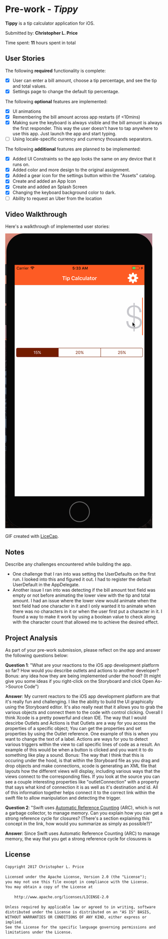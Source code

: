 # Pre-work - *Tippy*

**Tippy** is a tip calculator application for iOS.

Submitted by: **Christopher L. Price**

Time spent: **11** hours spent in total

## User Stories

The following **required** functionality is complete:

* [x] User can enter a bill amount, choose a tip percentage, and see the tip and total values.
* [x] Settings page to change the default tip percentage.

The following **optional** features are implemented:
* [x] UI animations
* [x] Remembering the bill amount across app restarts (if <10mins)
* [x] Making sure the keyboard is always visible and the bill amount is always the first responder. This way the user doesn't have to tap anywhere to use this app. Just launch the app and start typing.
* [ ] Using locale-specific currency and currency thousands separators.

The following **additional** features are planned to be implemented:
* [x] Added UI Constraints so the app looks the same on any device that it runs on.
* [x] Added color and more design to the original assignment.
* [x] Added a gear icon for the settings button within the "Assets" catalog.
* [x] Create and added an App Icon
* [x] Create and added an Splash Screen
* [x] Changing the keyboard background color to dark.
* [ ] Ability to request an Uber from the location

## Video Walkthrough 

Here's a walkthrough of implemented user stories:

<img src='https://github.com/chrispmonkey/Tippy/blob/master/Tippy%20Tip%20Calculator.gif' title='Video Walkthrough' width='' alt='Video Walkthrough' />

GIF created with [LiceCap](http://www.cockos.com/licecap/).

## Notes

Describe any challenges encountered while building the app.
* One challenge that I ran into was setting the UserDefaults on the first run. I looked into this and figured it out. I had to register the default UserDefault in the AppDelegate.
* Another issue I ran into was detecting if the bill amount text field was empty or not before animating the lower view with the tip and total amount. I had an issue where the lower view would animate when the text field had one character in it and I only wanted it to animate when there was no characters in it or when the user first put a character in it. I found a way to make it work by using a boolean value to check along with the character count that allowed me to achieve the desired effect.

## Project Analysis

As part of your pre-work submission, please reflect on the app and answer the following questions below:

**Question 1**: "What are your reactions to the iOS app development platform so far? How would you describe outlets and actions to another developer? Bonus: any idea how they are being implemented under the hood? (It might give you some ideas if you right-click on the Storyboard and click Open As->Source Code")

**Answer**: My current reactors to the iOS app development platform are that it's really fun and challenging. I like the ability to build the UI graphically using the Storyboard editor. It's also really neat that it allows you to grab the various objects and connect them to the code with control clicking. Overall I think Xcode is a pretty powerful and clean IDE.
The way that I would descirbe Outlets and Actions is that Outlets are a way for you access the properties of a specific object; You can get the properties and set properties by using the Outlet reference. One example of this is when you want to change the text of a label. Actions are ways for you to detect various triggers within the view to call specific lines of code as a result. An example of this would be when a button is clicked and you want it to do something like play a sound.
Bonus: The way that I think that this is occuring under the hood, is that within the Storyboard file as you drag and drop objects and make connections, xcode is generating an XML file that layouts how the different views will display, including various ways that the views connect to the corresponding files. If you look at the source you can see a couple interesting properties like "outletConnection" with a property that says what kind of connection it is as well as it's destination and id. All of this information together helps connect it to the correct link within the swift file to allow manipulation and detecting the trigger.


**Question 2**: "Swift uses [Automatic Reference Counting](https://developer.apple.com/library/content/documentation/Swift/Conceptual/Swift_Programming_Language/AutomaticReferenceCounting.html#//apple_ref/doc/uid/TP40014097-CH20-ID49) (ARC), which is not a garbage collector, to manage memory. Can you explain how you can get a strong reference cycle for closures? (There's a section explaining this concept in the link, how would you summarize as simply as possible?)"

**Answer**: Since Swift uses Automatic Reference Counting (ARC) to manage memory, the way that you get a strong reference cycle for closusres is 

## License

    Copyright 2017 Christopher L. Price

    Licensed under the Apache License, Version 2.0 (the "License");
    you may not use this file except in compliance with the License.
    You may obtain a copy of the License at

        http://www.apache.org/licenses/LICENSE-2.0

    Unless required by applicable law or agreed to in writing, software
    distributed under the License is distributed on an "AS IS" BASIS,
    WITHOUT WARRANTIES OR CONDITIONS OF ANY KIND, either express or implied.
    See the License for the specific language governing permissions and
    limitations under the License.
